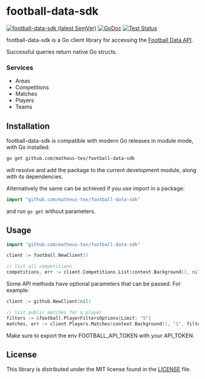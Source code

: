 # football-data-sdk #
[![football-data-sdk (latest SemVer)](https://img.shields.io/github/v/release/matheustex/football-data-sdk?sort=semver)](https://github.com/matheustex/football-data-sdk/releases)
[![GoDoc](https://img.shields.io/static/v1?label=godoc&message=reference&color=blue)](https://pkg.go.dev/github.com/matheustex/football-data-sdk)
[![Test Status](https://github.com/google/go-github/workflows/tests/badge.svg)](https://github.com/matheustex/football-data-sdk/actions?query=workflow%3Atests)

football-data-sdk is a Go client library for accessing the [Football Data API](https://www.football-data.org/documentation/api).

Successful queries return native Go structs.

### Services

* Areas
* Competitions
* Matches
* Players
* Teams

## Installation ##

football-data-sdk is compatible with modern Go releases in module mode, with Go installed:

```bash
go get github.com/matheus-tex/football-data-sdk
```

will resolve and add the package to the current development module, along with its dependencies.

Alternatively the same can be achieved if you use import in a package:

```go
import "github.com/matheus-tex/football-data-sdk"
```

and run `go get` without parameters.

## Usage ##

```go
import "github.com/matheus-tex/football-data-sdk"
```

```go
client := football.NewClient()

// list all competitions
competitions, err := client.Competitions.List(context.Background(), nil)
```

Some API methods have optional parameters that can be passed. For example:

```go
client := github.NewClient(nil)

// list public matches for a player
filters := &football.PlayerFiltersOptions{Limit: "5"}
matches, err := client.Players.Matches(context.Background(), "1", filters)
```

Make sure to export the env FOOTBALL_API_TOKEN with your API_TOKEN.

## License ##

This library is distributed under the MIT license found in the [LICENSE](./LICENSE)
file.
